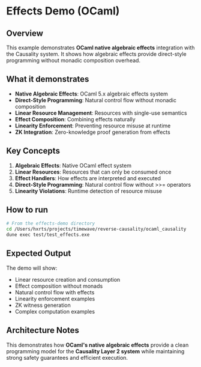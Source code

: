 # Effects Demo (OCaml)

## Overview

This example demonstrates **OCaml native algebraic effects** integration with the Causality system. It shows how algebraic effects provide direct-style programming without monadic composition overhead.

## What it demonstrates

- **Native Algebraic Effects**: OCaml 5.x algebraic effects system
- **Direct-Style Programming**: Natural control flow without monadic composition
- **Linear Resource Management**: Resources with single-use semantics
- **Effect Composition**: Combining effects naturally
- **Linearity Enforcement**: Preventing resource misuse at runtime
- **ZK Integration**: Zero-knowledge proof generation from effects

## Key Concepts

1. **Algebraic Effects**: Native OCaml effect system
2. **Linear Resources**: Resources that can only be consumed once
3. **Effect Handlers**: How effects are interpreted and executed
4. **Direct-Style Programming**: Natural control flow without >>= operators
5. **Linearity Violations**: Runtime detection of resource misuse

## How to run

```bash
# From the effects-demo directory
cd /Users/hxrts/projects/timewave/reverse-causality/ocaml_causality
dune exec test/test_effects.exe
```

## Expected Output

The demo will show:
- Linear resource creation and consumption
- Effect composition without monads
- Natural control flow with effects
- Linearity enforcement examples
- ZK witness generation
- Complex computation examples

## Architecture Notes

This demonstrates how **OCaml's native algebraic effects** provide a clean programming model for the **Causality Layer 2 system** while maintaining strong safety guarantees and efficient execution.
